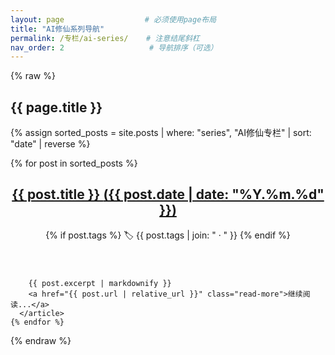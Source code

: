 ```yaml
---
layout: page                  # 必须使用page布局
title: "AI修仙系列导航"
permalink: /专栏/ai-series/    # 注意结尾斜杠
nav_order: 2                   # 导航排序（可选）
---
```


{% raw %}<section class="series-index">
  <h1>{{ page.title }}</h1>
  
  <!-- 按时间倒序排列 -->
  {% assign sorted_posts = site.posts 
    | where: "series", "AI修仙专栏" 
    | sort: "date" | reverse 
  %}
  
  <!-- 带摘要的列表 -->
  <div class="post-list">
    {% for post in sorted_posts %}
      <article class="post-item">
        <header>
          <h2>
            <a href="{{ post.url | relative_url }}">
              {{ post.title }}
              <time>({{ post.date | date: "%Y.%m.%d" }})</time>
            </a>
          </h2>
          <div class="post-meta">
            {% if post.tags %}
              <span class="tags">🏷 {{ post.tags | join: " · " }}</span>
            {% endif %}
          </div>
        </header>
        
        {{ post.excerpt | markdownify }}
        <a href="{{ post.url | relative_url }}" class="read-more">继续阅读...</a>
      </article>
    {% endfor %}
  </div>
</section>{% endraw %}
